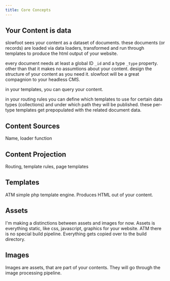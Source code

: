 ```yaml
---
title: Core Concepts
---
```


## Your Content is data

slowfoot sees your content as a dataset of documents. these documents (or records) are loaded via data loaders, transformed and run through templates to produce the html output of your website.

every document needs at least a global ID `_id` and a type `_type` property. other than that it makes no assumtions about your content. design the structure of your content as you need it. slowfoot will be a great compagnion to your headless CMS.

in your templates, you can query your content.

in your routing rules you can define which templates to use for certain data types (collections) and under which path they will be published. these per-type templates get prepopulated with the related document data.

## Content Sources

Name, loader function

## Content Projection

Routing, template rules, page templates

## Templates

ATM simple php template engine. Produces HTML out of your content.

## Assets

I'm making a distinctions between assets and images for now. Assets is everything static, like css, javascript, graphics for your website. ATM there is no special build pipeline. Everything gets copied over to the build directory.

## Images

Images are assets, that are part of your contents. They will go through the image processing pipeline.
